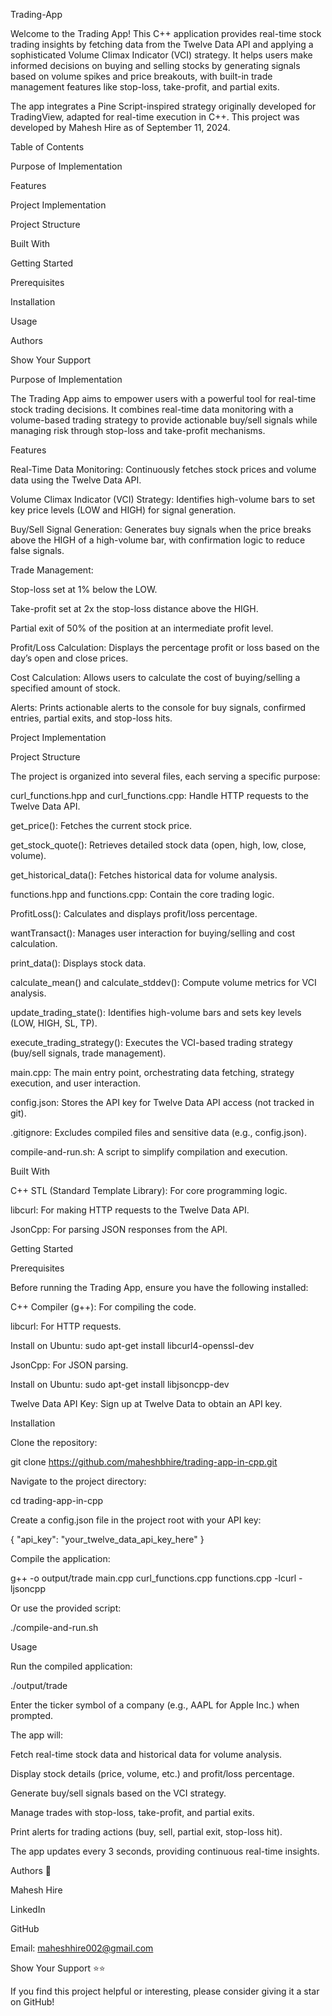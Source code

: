 Trading-App

Welcome to the Trading App! This C++ application provides real-time stock trading insights by fetching data from the Twelve Data API and applying a sophisticated Volume Climax Indicator (VCI) strategy. It helps users make informed decisions on buying and selling stocks by generating signals based on volume spikes and price breakouts, with built-in trade management features like stop-loss, take-profit, and partial exits.

The app integrates a Pine Script-inspired strategy originally developed for TradingView, adapted for real-time execution in C++. This project was developed by Mahesh Hire as of September 11, 2024.



Table of Contents





Purpose of Implementation



Features



Project Implementation





Project Structure



Built With



Getting Started





Prerequisites



Installation



Usage



Authors



Show Your Support

Purpose of Implementation

The Trading App aims to empower users with a powerful tool for real-time stock trading decisions. It combines real-time data monitoring with a volume-based trading strategy to provide actionable buy/sell signals while managing risk through stop-loss and take-profit mechanisms.

Features





Real-Time Data Monitoring: Continuously fetches stock prices and volume data using the Twelve Data API.



Volume Climax Indicator (VCI) Strategy: Identifies high-volume bars to set key price levels (LOW and HIGH) for signal generation.



Buy/Sell Signal Generation: Generates buy signals when the price breaks above the HIGH of a high-volume bar, with confirmation logic to reduce false signals.



Trade Management:





Stop-loss set at 1% below the LOW.



Take-profit set at 2x the stop-loss distance above the HIGH.



Partial exit of 50% of the position at an intermediate profit level.



Profit/Loss Calculation: Displays the percentage profit or loss based on the day’s open and close prices.



Cost Calculation: Allows users to calculate the cost of buying/selling a specified amount of stock.



Alerts: Prints actionable alerts to the console for buy signals, confirmed entries, partial exits, and stop-loss hits.

Project Implementation

Project Structure

The project is organized into several files, each serving a specific purpose:





curl_functions.hpp and curl_functions.cpp: Handle HTTP requests to the Twelve Data API.





get_price(): Fetches the current stock price.



get_stock_quote(): Retrieves detailed stock data (open, high, low, close, volume).



get_historical_data(): Fetches historical data for volume analysis.



functions.hpp and functions.cpp: Contain the core trading logic.





ProfitLoss(): Calculates and displays profit/loss percentage.



wantTransact(): Manages user interaction for buying/selling and cost calculation.



print_data(): Displays stock data.



calculate_mean() and calculate_stddev(): Compute volume metrics for VCI analysis.



update_trading_state(): Identifies high-volume bars and sets key levels (LOW, HIGH, SL, TP).



execute_trading_strategy(): Executes the VCI-based trading strategy (buy/sell signals, trade management).



main.cpp: The main entry point, orchestrating data fetching, strategy execution, and user interaction.



config.json: Stores the API key for Twelve Data API access (not tracked in git).



.gitignore: Excludes compiled files and sensitive data (e.g., config.json).



compile-and-run.sh: A script to simplify compilation and execution.

Built With





C++ STL (Standard Template Library): For core programming logic.



libcurl: For making HTTP requests to the Twelve Data API.



JsonCpp: For parsing JSON responses from the API.

Getting Started

Prerequisites

Before running the Trading App, ensure you have the following installed:





C++ Compiler (g++): For compiling the code.



libcurl: For HTTP requests.





Install on Ubuntu: sudo apt-get install libcurl4-openssl-dev



JsonCpp: For JSON parsing.





Install on Ubuntu: sudo apt-get install libjsoncpp-dev



Twelve Data API Key: Sign up at Twelve Data to obtain an API key.

Installation





Clone the repository:

git clone https://github.com/maheshbhire/trading-app-in-cpp.git



Navigate to the project directory:

cd trading-app-in-cpp



Create a config.json file in the project root with your API key:

{
    "api_key": "your_twelve_data_api_key_here"
}



Compile the application:

g++ -o output/trade main.cpp curl_functions.cpp functions.cpp -lcurl -ljsoncpp

Or use the provided script:

./compile-and-run.sh

Usage





Run the compiled application:

./output/trade



Enter the ticker symbol of a company (e.g., AAPL for Apple Inc.) when prompted.



The app will:





Fetch real-time stock data and historical data for volume analysis.



Display stock details (price, volume, etc.) and profit/loss percentage.



Generate buy/sell signals based on the VCI strategy.



Manage trades with stop-loss, take-profit, and partial exits.



Print alerts for trading actions (buy, sell, partial exit, stop-loss hit).



The app updates every 3 seconds, providing continuous real-time insights.

Authors 👤





Mahesh Hire





LinkedIn



GitHub



Email: maheshhire002@gmail.com

Show Your Support ⭐️⭐️

If you find this project helpful or interesting, please consider giving it a star on GitHub!